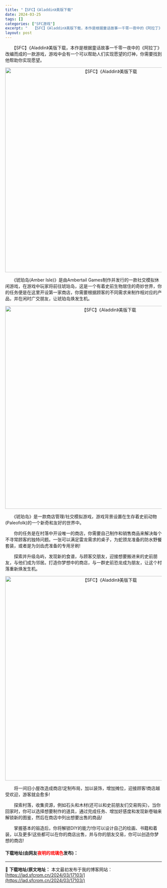 ```yaml
---
title: "【SFC】《Aladdin》美版下载"
date: 2024-03-25
tags: []
categories: ["SFC游戏"]
excerpt: "　　【SFC】《Aladdin》美版下载，本作是根据童话故事一千零一夜中的《阿拉丁》改编而成的一款游戏，游戏中会有一个可以帮助人们实现愿望的灯神，你需要找到他帮助你实现愿望。 　　《琥珀岛(Amber Isle)》是由Ambertail Games制作并发行的一款社交模拟休闲游戏，在游戏中玩家将前往&hellip;"
layout: post
---
```


 <p>　　【SFC】《Aladdin》美版下载，本作是根据童话故事一千零一夜中的《阿拉丁》改编而成的一款游戏，游戏中会有一个可以帮助人们实现愿望的灯神，你需要找到他帮助你实现愿望。</p> <p align="center"><img align="" border="0" src="https://lad.sfcrom.cn/wp-content/uploads/2024/03/20240324_6600af03a0706.png" width="658" alt="【SFC】《Aladdin》美版下载" /></p> <p>　　《琥珀岛(Amber Isle)》是由Ambertail Games制作并发行的一款社交模拟休闲游戏，在游戏中玩家将前往琥珀岛，这是一个有着史前生物居住的奇妙世界，你的任务便是在这里开设第一家商店，你需要根据顾客的不同需求来制作相对应的产品，并在闲时广交朋友，让琥珀岛焕发生机。</p> <p align="center"><img align="" border="0" src="https://lad.sfcrom.cn/wp-content/uploads/2024/03/20240324_6600af05effd1.png" width="652" alt="【SFC】《Aladdin》美版下载" /></p> <p>　　《琥珀岛》是一款商店管理/社交模拟游戏，游戏背景设置在生存着史前动物(Paleofolk)的一个新奇和友好的世界中。</p> <p>　　你的任务是在村落中开设唯一的商店，你需要自己制作和销售商品来解决每个不寻常顾客的独特问题。一张可以满足雷龙需求的桌子，为蛇颈龙准备的防水野餐套装，或者是为剑齿虎准备的专用牙刷!</p> <p>　　探索并升级岛屿，发现新的食谱，与顾客交朋友，迎接想要搬进来的史前朋友，与他们成为邻居。打造你梦想中的商店，与一群史前恐龙成为朋友，让这个村落重新焕发生机。</p> <p align="center"><img align="" border="0" src="https://lad.sfcrom.cn/wp-content/uploads/2024/03/20240324_6600af0911482.png" width="657" alt="【SFC】《Aladdin》美版下载" /></p> <p>　　将一间旧小屋改造成商店!定制布局，加以装饰，增加摊位，迎接顾客!商店越受欢迎，游客就会愈多!</p> <p>　　探索村落，收集资源，例如石头和木材(还可以和史前朋友们交易购买)，当你回家时，你可以选择想要制作的道具，通过完成任务、增加好感度和发现新卷轴来解锁新的图鉴，然后在商店中列出想要出售的商品!</p> <p>　　掌握基本的锻造后，你将解锁DIY的能力!你可以设计自己的绘画、书籍和着装，以及更多!这些都可以在你的商店出售，并与你的朋友交易，你可以创造你梦想的商店!</p> <p><h4>下载地址(由网友<font color="red">夜明的琉璃色</font>发布)：</h4></p> 

---
📖 **下载地址/原文地址：** 本文最初发布于我的博客网站：[https://lad.sfcrom.cn/2024/03/17103/](https://lad.sfcrom.cn/2024/03/17103/)
